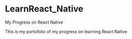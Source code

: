 # LearnReact_Native
My Progress on React Native

This is my portofolio of my progress on learning React Native
